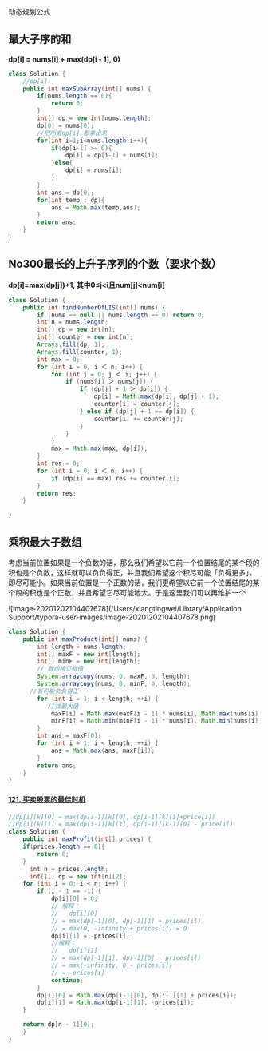 动态规划公式

## 最大子序的和

**dp[i] = nums[i] + max(dp[i - 1], 0)**

```java
class Solution {
    //dp[i]
    public int maxSubArray(int[] nums) {
        if(nums.length == 0){
            return 0;
        }
        int[] dp = new int[nums.length];
        dp[0] = nums[0];
        //把所有dp[i] 都拿出来
        for(int i=1;i<nums.length;i++){
            if(dp[i-1] >= 0){
                dp[i] = dp[i-1] + nums[i];
            }else{
                dp[i] = nums[i];
            }
        }
        int ans = dp[0];
        for(int temp : dp){
            ans = Math.max(temp,ans);
        }
        return ans;
    }
}
```

## No300最长的上升子序列的个数（要求个数）

**dp[i]=max(dp[j])+1, 其中0≤j<i且num[j]<num[i]**

```java
class Solution {
    public int findNumberOfLIS(int[] nums) {
        if (nums == null || nums.length == 0) return 0;
        int n = nums.length;
        int[] dp = new int[n];
        int[] counter = new int[n];
        Arrays.fill(dp, 1);
        Arrays.fill(counter, 1);
        int max = 0;
        for (int i = 0; i ＜ n; i++) {
            for (int j = 0; j ＜ i; j++) {
                if (nums[i] ＞ nums[j]) {
                    if (dp[j] + 1 ＞ dp[i]) {
                        dp[i] = Math.max(dp[i], dp[j] + 1);
                        counter[i] = counter[j];
                    } else if (dp[j] + 1 == dp[i]) {
                        counter[i] += counter[j];
                    }
                }
            }
            max = Math.max(max, dp[i]);
        }
        int res = 0;
        for (int i = 0; i ＜ n; i++) {
            if (dp[i] == max) res += counter[i];
        }
        return res;
    }

}
```

## 乘积最大子数组

考虑当前位置如果是一个负数的话，那么我们希望以它前一个位置结尾的某个段的积也是个负数，这样就可以负负得正，并且我们希望这个积尽可能「负得更多」，即尽可能小。如果当前位置是一个正数的话，我们更希望以它前一个位置结尾的某个段的积也是个正数，并且希望它尽可能地大。于是这里我们可以再维护一个 
	

![image-20201202104407678](/Users/xiangtingwei/Library/Application Support/typora-user-images/image-20201202104407678.png)

```java
class Solution {
    public int maxProduct(int[] nums) {
        int length = nums.length;
        int[] maxF = new int[length];
        int[] minF = new int[length];
        // 数组拷贝赋值
        System.arraycopy(nums, 0, maxF, 0, length);
        System.arraycopy(nums, 0, minF, 0, length);
      //有可能负负得正
        for (int i = 1; i < length; ++i) {
           //找最大值
            maxF[i] = Math.max(maxF[i - 1] * nums[i], Math.max(nums[i], minF[i - 1] * nums[i]));
            minF[i] = Math.min(minF[i - 1] * nums[i], Math.min(nums[i], maxF[i - 1] * nums[i]));
        }
        int ans = maxF[0];
        for (int i = 1; i < length; ++i) {
            ans = Math.max(ans, maxF[i]);
        }
        return ans;
    }
}
```

#### [121. 买卖股票的最佳时机](https://leetcode-cn.com/problems/best-time-to-buy-and-sell-stock/)

```java
//dp[i][k][0] = max(dp[i-1][k][0], dp[i-1][k][1]+price[i])
//dp[i][k][1] = max(dp[i-1][k][1], dp[i-1]][k-1][0] - price[i])
class Solution {
    public int maxProfit(int[] prices) {
    if(prices.length == 0){
        return 0;
    }
      int n = prices.length;
      int[][] dp = new int[n][2];
	for (int i = 0; i < n; i++) {
    	if (i - 1 == -1) {
            dp[i][0] = 0;
            // 解释：
            //   dp[i][0] 
            // = max(dp[-1][0], dp[-1][1] + prices[i])
            // = max(0, -infinity + prices[i]) = 0
            dp[i][1] = -prices[i];
            //解释：
            //   dp[i][1] 
            // = max(dp[-1][1], dp[-1][0] - prices[i])
            // = max(-infinity, 0 - prices[i]) 
            // = -prices[i]
            continue;
        }
        dp[i][0] = Math.max(dp[i-1][0], dp[i-1][1] + prices[i]);
        dp[i][1] = Math.max(dp[i-1][1], -prices[i]);
    }

    return dp[n - 1][0];
    }
}
```

